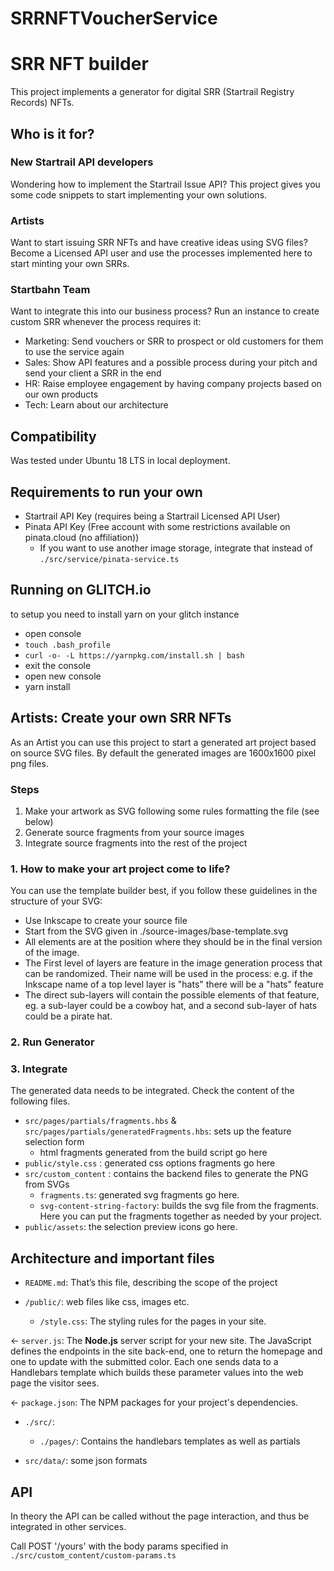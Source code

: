 # SRRNFTVoucherService

# SRR NFT builder

This project implements a generator for digital SRR (Startrail Registry Records) NFTs.

## Who is it for?

### New Startrail API developers

Wondering how to implement the Startrail Issue API? This project gives you some code snippets to start implementing your
own solutions.

### Artists

Want to start issuing SRR NFTs and have creative ideas using SVG files? Become a Licensed API user and use the processes
implemented here to start minting your own SRRs.

### Startbahn Team

Want to integrate this into our business process? Run an instance to create custom SRR whenever the process requires it:

- Marketing: Send vouchers or SRR to prospect or old customers for them to use the service again
- Sales: Show API features and a possible process during your pitch and send your client a SRR in the end
- HR: Raise employee engagement by having company projects based on our own products
- Tech: Learn about our architecture

## Compatibility

Was tested under Ubuntu 18 LTS in local deployment.

## Requirements to run your own

- Startrail API Key (requires being a Startrail Licensed API User)
- Pinata API Key (Free account with some restrictions available on pinata.cloud (no affiliation))
    - If you want to use another image storage, integrate that instead of `./src/service/pinata-service.ts`

## Running on GLITCH.io

to setup you need to install yarn on your glitch instance

- open console
- `touch .bash_profile`
- `curl -o- -L https://yarnpkg.com/install.sh | bash`
- exit the console
- open new console
- yarn install

## Artists: Create your own SRR NFTs

As an Artist you can use this project to start a generated art project based on source SVG files.
By default the generated images are 1600x1600 pixel png files.

### Steps

1. Make your artwork as SVG following some rules formatting the file (see below)
2. Generate source fragments from your source images
3. Integrate source fragments into the rest of the project

### 1. How to make your art project come to life?

You can use the template builder best, if you follow these guidelines in the structure of your SVG:

- Use Inkscape to create your source file
- Start from the SVG given in ./source-images/base-template.svg
- All elements are at the position where they should be in the final version of the image.
- The First level of layers are feature in the image generation process that can be
  randomized. Their name will be used in the process: e.g. if the Inkscape name of a top level layer is "hats" there
  will be a "hats" feature
- The direct sub-layers will contain the possible elements of that feature, eg. a sub-layer could be a cowboy hat, and a
  second sub-layer of hats could be a pirate hat.

### 2. Run Generator

### 3. Integrate

The generated data needs to be integrated. Check the content of the following files.

- `src/pages/partials/fragments.hbs` & `src/pages/partials/generatedFragments.hbs`: sets up the feature selection form
    - html fragments generated from the build script go here
- `public/style.css` : generated css options fragments go here
- `src/custom_content` : contains the backend files to generate the PNG from SVGs
    - `fragments.ts`: generated svg fragments go here.
    - `svg-content-string-factory`: builds the svg file from the fragments. Here you can put the fragments together as
      needed by your project.
- `public/assets`: the selection preview icons go here.

## Architecture and important files

- `README.md`: That’s this file, describing the scope of the project

- `/public/`:  web files like css, images etc.
    - `/style.css`: The styling rules for the pages in your site.

← `server.js`: The **Node.js** server script for your new site. The JavaScript defines the endpoints in the site
back-end, one to return the homepage and one to update with the submitted color. Each one sends data to a Handlebars
template which builds these parameter values into the web page the visitor sees.

← `package.json`: The NPM packages for your project's dependencies.

- `./src/`:
    - `./pages/`: Contains the handlebars templates as well as partials

- `src/data/`: some json formats

## API

In theory the API can be called without the page interaction, and thus be integrated in other services.

Call POST '/yours' with the body params specified in `./src/custom_content/custom-params.ts`

